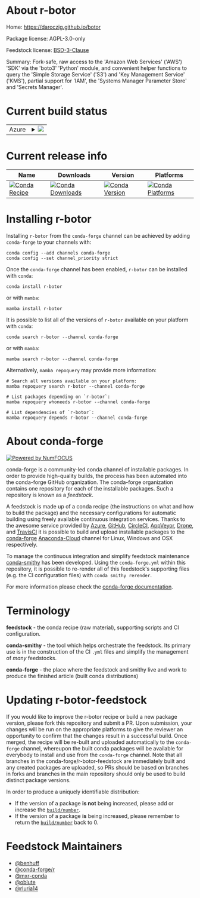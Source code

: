 About r-botor
=============

Home: https://daroczig.github.io/botor

Package license: AGPL-3.0-only

Feedstock license: [BSD-3-Clause](https://github.com/conda-forge/r-botor-feedstock/blob/main/LICENSE.txt)

Summary: Fork-safe, raw access to the 'Amazon Web Services' ('AWS') 'SDK' via the 'boto3' 'Python' module, and convenient helper functions to query the 'Simple Storage Service' ('S3') and 'Key Management Service' ('KMS'), partial support for 'IAM', the 'Systems Manager Parameter Store' and 'Secrets Manager'.

Current build status
====================


<table>
    
  <tr>
    <td>Azure</td>
    <td>
      <details>
        <summary>
          <a href="https://dev.azure.com/conda-forge/feedstock-builds/_build/latest?definitionId=9053&branchName=main">
            <img src="https://dev.azure.com/conda-forge/feedstock-builds/_apis/build/status/r-botor-feedstock?branchName=main">
          </a>
        </summary>
        <table>
          <thead><tr><th>Variant</th><th>Status</th></tr></thead>
          <tbody><tr>
              <td>linux_64_r_base4.1</td>
              <td>
                <a href="https://dev.azure.com/conda-forge/feedstock-builds/_build/latest?definitionId=9053&branchName=main">
                  <img src="https://dev.azure.com/conda-forge/feedstock-builds/_apis/build/status/r-botor-feedstock?branchName=main&jobName=linux&configuration=linux_64_r_base4.1" alt="variant">
                </a>
              </td>
            </tr><tr>
              <td>linux_64_r_base4.2</td>
              <td>
                <a href="https://dev.azure.com/conda-forge/feedstock-builds/_build/latest?definitionId=9053&branchName=main">
                  <img src="https://dev.azure.com/conda-forge/feedstock-builds/_apis/build/status/r-botor-feedstock?branchName=main&jobName=linux&configuration=linux_64_r_base4.2" alt="variant">
                </a>
              </td>
            </tr><tr>
              <td>osx_64_r_base4.1</td>
              <td>
                <a href="https://dev.azure.com/conda-forge/feedstock-builds/_build/latest?definitionId=9053&branchName=main">
                  <img src="https://dev.azure.com/conda-forge/feedstock-builds/_apis/build/status/r-botor-feedstock?branchName=main&jobName=osx&configuration=osx_64_r_base4.1" alt="variant">
                </a>
              </td>
            </tr><tr>
              <td>osx_64_r_base4.2</td>
              <td>
                <a href="https://dev.azure.com/conda-forge/feedstock-builds/_build/latest?definitionId=9053&branchName=main">
                  <img src="https://dev.azure.com/conda-forge/feedstock-builds/_apis/build/status/r-botor-feedstock?branchName=main&jobName=osx&configuration=osx_64_r_base4.2" alt="variant">
                </a>
              </td>
            </tr><tr>
              <td>win_64</td>
              <td>
                <a href="https://dev.azure.com/conda-forge/feedstock-builds/_build/latest?definitionId=9053&branchName=main">
                  <img src="https://dev.azure.com/conda-forge/feedstock-builds/_apis/build/status/r-botor-feedstock?branchName=main&jobName=win&configuration=win_64_" alt="variant">
                </a>
              </td>
            </tr>
          </tbody>
        </table>
      </details>
    </td>
  </tr>
</table>

Current release info
====================

| Name | Downloads | Version | Platforms |
| --- | --- | --- | --- |
| [![Conda Recipe](https://img.shields.io/badge/recipe-r--botor-green.svg)](https://anaconda.org/conda-forge/r-botor) | [![Conda Downloads](https://img.shields.io/conda/dn/conda-forge/r-botor.svg)](https://anaconda.org/conda-forge/r-botor) | [![Conda Version](https://img.shields.io/conda/vn/conda-forge/r-botor.svg)](https://anaconda.org/conda-forge/r-botor) | [![Conda Platforms](https://img.shields.io/conda/pn/conda-forge/r-botor.svg)](https://anaconda.org/conda-forge/r-botor) |

Installing r-botor
==================

Installing `r-botor` from the `conda-forge` channel can be achieved by adding `conda-forge` to your channels with:

```
conda config --add channels conda-forge
conda config --set channel_priority strict
```

Once the `conda-forge` channel has been enabled, `r-botor` can be installed with `conda`:

```
conda install r-botor
```

or with `mamba`:

```
mamba install r-botor
```

It is possible to list all of the versions of `r-botor` available on your platform with `conda`:

```
conda search r-botor --channel conda-forge
```

or with `mamba`:

```
mamba search r-botor --channel conda-forge
```

Alternatively, `mamba repoquery` may provide more information:

```
# Search all versions available on your platform:
mamba repoquery search r-botor --channel conda-forge

# List packages depending on `r-botor`:
mamba repoquery whoneeds r-botor --channel conda-forge

# List dependencies of `r-botor`:
mamba repoquery depends r-botor --channel conda-forge
```


About conda-forge
=================

[![Powered by
NumFOCUS](https://img.shields.io/badge/powered%20by-NumFOCUS-orange.svg?style=flat&colorA=E1523D&colorB=007D8A)](https://numfocus.org)

conda-forge is a community-led conda channel of installable packages.
In order to provide high-quality builds, the process has been automated into the
conda-forge GitHub organization. The conda-forge organization contains one repository
for each of the installable packages. Such a repository is known as a *feedstock*.

A feedstock is made up of a conda recipe (the instructions on what and how to build
the package) and the necessary configurations for automatic building using freely
available continuous integration services. Thanks to the awesome service provided by
[Azure](https://azure.microsoft.com/en-us/services/devops/), [GitHub](https://github.com/),
[CircleCI](https://circleci.com/), [AppVeyor](https://www.appveyor.com/),
[Drone](https://cloud.drone.io/welcome), and [TravisCI](https://travis-ci.com/)
it is possible to build and upload installable packages to the
[conda-forge](https://anaconda.org/conda-forge) [Anaconda-Cloud](https://anaconda.org/)
channel for Linux, Windows and OSX respectively.

To manage the continuous integration and simplify feedstock maintenance
[conda-smithy](https://github.com/conda-forge/conda-smithy) has been developed.
Using the ``conda-forge.yml`` within this repository, it is possible to re-render all of
this feedstock's supporting files (e.g. the CI configuration files) with ``conda smithy rerender``.

For more information please check the [conda-forge documentation](https://conda-forge.org/docs/).

Terminology
===========

**feedstock** - the conda recipe (raw material), supporting scripts and CI configuration.

**conda-smithy** - the tool which helps orchestrate the feedstock.
                   Its primary use is in the construction of the CI ``.yml`` files
                   and simplify the management of *many* feedstocks.

**conda-forge** - the place where the feedstock and smithy live and work to
                  produce the finished article (built conda distributions)


Updating r-botor-feedstock
==========================

If you would like to improve the r-botor recipe or build a new
package version, please fork this repository and submit a PR. Upon submission,
your changes will be run on the appropriate platforms to give the reviewer an
opportunity to confirm that the changes result in a successful build. Once
merged, the recipe will be re-built and uploaded automatically to the
`conda-forge` channel, whereupon the built conda packages will be available for
everybody to install and use from the `conda-forge` channel.
Note that all branches in the conda-forge/r-botor-feedstock are
immediately built and any created packages are uploaded, so PRs should be based
on branches in forks and branches in the main repository should only be used to
build distinct package versions.

In order to produce a uniquely identifiable distribution:
 * If the version of a package **is not** being increased, please add or increase
   the [``build/number``](https://docs.conda.io/projects/conda-build/en/latest/resources/define-metadata.html#build-number-and-string).
 * If the version of a package **is** being increased, please remember to return
   the [``build/number``](https://docs.conda.io/projects/conda-build/en/latest/resources/define-metadata.html#build-number-and-string)
   back to 0.

Feedstock Maintainers
=====================

* [@benhuff](https://github.com/benhuff/)
* [@conda-forge/r](https://github.com/conda-forge/r/)
* [@mxr-conda](https://github.com/mxr-conda/)
* [@oblute](https://github.com/oblute/)
* [@rluria14](https://github.com/rluria14/)

